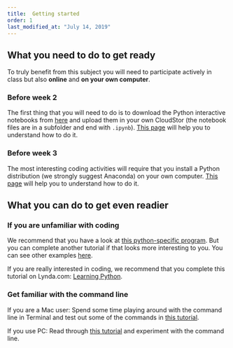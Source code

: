 ```yaml
---
title:  Getting started
order: 1
last_modified_at: "July 14, 2019"
---
```


## What you need to do to get ready

To truly benefit from this subject you will need to participate actively in class but also **online** and **on your own computer**.

### Before week 2

The first thing that you will need to do is to download the Python interactive notebooks from [here](https://code.research.uts.edu.au/143852/code-as-literacy-jupyter-notebooks/-/archive/master/code-as-literacy-jupyter-notebooks-master.zip) and upload them in your own CloudStor (the notebook files are in a subfolder and end with `.ipynb`). [This page](/getting-started/02-jupyter-notebook) will help you to understand how to do it.

### Before week 3

The most interesting coding activities will require that you install a Python distribution (we strongly suggest Anaconda) on your own computer. [This page](/getting-started/anaconda) will help you to understand how to do it.

## What you can do to get even readier

### If you are unfamiliar with coding

We recommend that you have a look at [this python-specific program](https://hourofpython.trinket.io/a-visual-introduction-to-python#/welcome/an-hour-of-code). But you can complete another tutorial if that looks more interesting to you. You can see other examples [here](https://code.org/learn).

If you are really interested in coding, we recommend that you complete this tutorial on Lynda.com: [Learning Python](https://www.lynda.com/Python-tutorials/Learning-Python/661773-2.html?org=uts.edu.au).

### Get familiar with the command line

If you are a Mac user: Spend some time playing around with the command line in Terminal and test out some of the commands in [this tutorial](https://www.lifehacker.com.au/2010/09/a-command-line-primer-for-beginners/).

If you use PC: Read through [this tutorial](http://www.digitalcitizen.life/command-prompt-how-use-basic-commands) and experiment with the command line.
